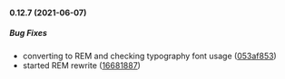 #### 0.12.7 (2021-06-07)

##### Bug Fixes

*  converting to REM and checking typography font usage ([053af853](https://github.com/IgorSzyporyn/badger-ui/commit/053af853ab8413b548b4eabf60c25a298ab53b98))
*  started REM rewrite ([16681887](https://github.com/IgorSzyporyn/badger-ui/commit/16681887b07ea0c49fcf1cacb3689c5b89c18548))

